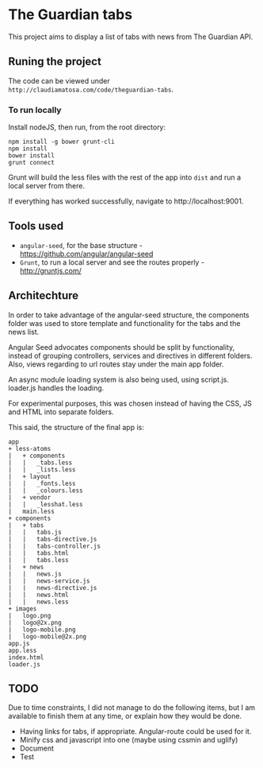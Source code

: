 # The Guardian tabs

This project aims to display a list of tabs with news from The Guardian API.

## Runing the project

The code can be viewed under `http://claudiamatosa.com/code/theguardian-tabs`.

### To run locally

Install nodeJS, then run, from the root directory:

    npm install -g bower grunt-cli
    npm install
    bower install
    grunt connect

Grunt will build the less files with the rest of the app into `dist` and run a local
server from there.

If everything has worked successfully, navigate to http://localhost:9001.

## Tools used

- `angular-seed`, for the base structure - https://github.com/angular/angular-seed
- `Grunt`, to run a local server and see the routes properly - http://gruntjs.com/

## Architechture

In order to take advantage of the angular-seed structure, the components folder
was used to store template and functionality for the tabs and the news list.

Angular Seed advocates components should be split by functionality, instead of grouping
controllers, services and directives in different folders. Also, views regarding
to url routes stay under the main app folder.

An async module loading system is also being used, using script.js. loader.js handles the
loading.

For experimental purposes, this was chosen instead of having the CSS, JS and HTML into
separate folders.

This said, the structure of the final app is:

    app
    + less-atoms
    |   + components
    |   |   _tabs.less
    |   |   _lists.less
    |   + layout
    |   |   _fonts.less
    |   |   _colours.less
    |   + vendor
    |   |   _lesshat.less
    |   main.less
    + components
    |   + tabs
    |   |   tabs.js
    |   |   tabs-directive.js
    |   |   tabs-controller.js
    |   |   tabs.html
    |   |   tabs.less
    |   + news
    |   |   news.js
    |   |   news-service.js
    |   |   news-directive.js
    |   |   news.html
    |   |   news.less
    + images
    |   logo.png
    |   logo@2x.png
    |   logo-mobile.png
    |   logo-mobile@2x.png
    app.js
    app.less
    index.html
    loader.js


## TODO

Due to time constraints, I did not manage to do the following items, but I am
available to finish them at any time, or explain how they would be done.

- Having links for tabs, if appropriate. Angular-route could be used for it.
- Minify css and javascript into one (maybe using cssmin and uglify)
- Document
- Test

